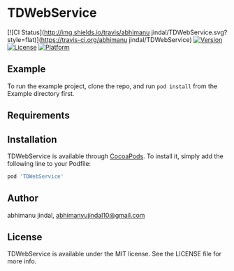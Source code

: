 # TDWebService

[![CI Status](http://img.shields.io/travis/abhimanu jindal/TDWebService.svg?style=flat)](https://travis-ci.org/abhimanu jindal/TDWebService)
[![Version](https://img.shields.io/cocoapods/v/TDWebService.svg?style=flat)](http://cocoapods.org/pods/TDWebService)
[![License](https://img.shields.io/cocoapods/l/TDWebService.svg?style=flat)](http://cocoapods.org/pods/TDWebService)
[![Platform](https://img.shields.io/cocoapods/p/TDWebService.svg?style=flat)](http://cocoapods.org/pods/TDWebService)

## Example

To run the example project, clone the repo, and run `pod install` from the Example directory first.

## Requirements

## Installation

TDWebService is available through [CocoaPods](http://cocoapods.org). To install
it, simply add the following line to your Podfile:

```ruby
pod 'TDWebService'
```

## Author

abhimanu jindal, abhimanyujindal10@gmail.com

## License

TDWebService is available under the MIT license. See the LICENSE file for more info.
